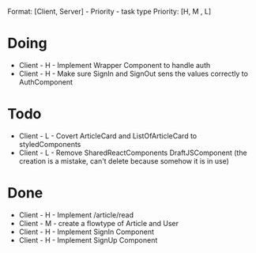 Format: [Client, Server] - Priority - task type
Priority: [H, M , L]

# Doing

* Client - H - Implement Wrapper Component to handle auth
* Client - H - Make sure SignIn and SignOut sens the values correctly to AuthComponent

# Todo

* Client - L - Covert ArticleCard and ListOfArticleCard to styledComponents
* Client - L - Remove SharedReactComponents DraftJSComponent (the creation is a mistake, can't delete because somehow it is in use)

# Done

* Client - H - Implement /article/read
* Client - M - create a flowtype of Article and User
* Client - H - Implement SignIn Component
* Client - H - Implement SignUp Component
